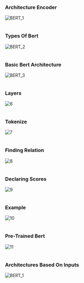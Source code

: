 ### Architecture Encoder
![BERT_1](https://github.com/user-attachments/assets/1647bd77-e400-451f-b5af-1ecf8e2aa537)
<br>
<br>
### Types Of Bert
![BERT_2](https://github.com/user-attachments/assets/32dcd855-9da6-4070-a398-9a0afb704ee5)
<br>
<br>
### Basic Bert Architecture
![BERT_3](https://github.com/user-attachments/assets/3b5c3f8d-8738-4935-86ec-c75abc59d472)
<br>
<br>
### Layers
![6](https://github.com/user-attachments/assets/73cf3307-eba4-45a6-8931-a63a6c7e433c)
<br>
<br>
### Tokenize
![7](https://github.com/user-attachments/assets/1b10559e-f941-42a2-856b-1451232dc4b4)
<br>
<br>
### Finding Relation
![8](https://github.com/user-attachments/assets/6b36d3f4-ee70-4132-b9fc-75d7c9e10d85)
<br>
<br>
### Declaring Scores
![9](https://github.com/user-attachments/assets/c9b30a4f-9ef4-499b-9982-43eb78d77cca)
<br>
<br>
### Example
![10](https://github.com/user-attachments/assets/c773ad3e-4815-4d1f-badb-5743c0777e72)
<br>
<br>
### Pre-Trained Bert
![11](https://github.com/user-attachments/assets/db6a51e9-e298-42e8-a130-b5d3a1cd8807)
<br>
<br>
### Architectures Based On Inputs
![BERT_1](https://github.com/user-attachments/assets/bdad58e9-732f-4ec5-aeea-4f1c62f2817e)
